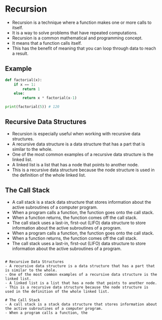 # Recursion

- Recursion is a technique where a function makes one or more calls to itself. 
- It is a way to solve problems that have repeated computations. 
- Recursion is a common mathematical and programming concept. 
- It means that a function calls itself. 
- This has the benefit of meaning that you can loop through data to reach a result.

## Example

```python
def factorial(x):
    if x == 1:
        return 1
    else:
        return x * factorial(x-1)
```

```python
print(factorial(5)) # 120
```

## Recursive Data Structures

- Recursion is especially useful when working with recursive data structures. 
- A recursive data structure is a data structure that has a part that is similar to the whole. 
- One of the most common examples of a recursive data structure is the linked list. 
- A linked list is a list that has a node that points to another node. 
- This is a recursive data structure because the node structure is used in the definition of the whole linked list.

## The Call Stack

- A call stack is a stack data structure that stores information about the active subroutines of a computer program. 
- When a program calls a function, the function goes onto the call stack. 
- When a function returns, the function comes off the call stack. 
- The call stack uses a last-in, first-out (LIFO) data structure to store information about the active subroutines of a program. 
- When a program calls a function, the function goes onto the call stack. 
- When a function returns, the function comes off the call stack. 
- The call stack uses a last-in, first-out (LIFO) data structure to store information about the active subroutines of a program.
```

# Recursive Data Structures
- A recursive data structure is a data structure that has a part that is similar to the whole. 
- One of the most common examples of a recursive data structure is the linked list. 
- A linked list is a list that has a node that points to another node. 
- This is a recursive data structure because the node structure is used in the definition of the whole linked list.

# The Call Stack
- A call stack is a stack data structure that stores information about the active subroutines of a computer program. 
- When a program calls a function, the